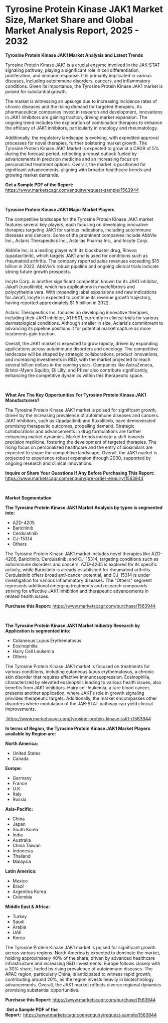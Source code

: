 <p><h1>Tyrosine Protein Kinase JAK1 Market Size, Market Share and Global Market Analysis Report, 2025 - 2032</h1></p><p><strong>Tyrosine Protein Kinase JAK1 Market Analysis and Latest Trends</strong></p>
<p><p>Tyrosine Protein Kinase JAK1 is a crucial enzyme involved in the JAK-STAT signaling pathway, playing a significant role in cell differentiation, proliferation, and immune response. It is primarily implicated in various diseases, including autoimmune disorders, cancers, and inflammatory conditions. Given its importance, the Tyrosine Protein Kinase JAK1 market is poised for substantial growth.</p><p>The market is witnessing an upsurge due to increasing incidence rates of chronic diseases and the rising demand for targeted therapies. As pharmaceutical companies invest in research and development, innovations in JAK1 inhibitors are gaining traction, driving market expansion. The ongoing trend includes the exploration of combination therapies to enhance the efficacy of JAK1 inhibitors, particularly in oncology and rheumatology.</p><p>Additionally, the regulatory landscape is evolving, with expedited approval processes for novel therapies, further bolstering market growth. The Tyrosine Protein Kinase JAK1 Market is expected to grow at a CAGR of 5% during the forecast period, reflecting a robust outlook fueled by advancements in precision medicine and an increasing focus on personalized treatment options. Overall, the market is positioned for significant advancements, aligning with broader healthcare trends and growing market demands.</p></p>
<p><strong>Get a Sample PDF of the Report:&nbsp;</strong> <a href="https://www.marketscagr.com/enquiry/request-sample/1563944?utm_campaign=3030&utm_medium=2&utm_source=Github&utm_content=ia&utm_term=19042025&utm_id=tyrosine-protein-kinase-jak1">https://www.marketscagr.com/enquiry/request-sample/1563944</a></p>
<p>&nbsp;</p>
<p><strong>Tyrosine Protein Kinase JAK1 Major Market Players</strong></p>
<p><p>The competitive landscape for the Tyrosine Protein Kinase JAK1 market features several key players, each focusing on developing innovative therapies targeting JAK1 for various indications, including autoimmune diseases and cancers. Some of the prominent companies include AbbVie Inc., Aclaris Therapeutics Inc., Astellas Pharma Inc., and Incyte Corp.</p><p>AbbVie Inc. is a leading player with its blockbuster drug, Rinvoq (upadacitinib), which targets JAK1 and is used for conditions such as rheumatoid arthritis. The company reported sales revenues exceeding $15 billion in 2022. AbbVie's robust pipeline and ongoing clinical trials indicate strong future growth prospects.</p><p>Incyte Corp. is another significant competitor, known for its JAK1 inhibitor, Jakafi (ruxolitinib), which has applications in myelofibrosis and polycythemia vera. With impending label expansions and new indications for Jakafi, Incyte is expected to continue its revenue growth trajectory, having reported approximately $1.5 billion in 2022.</p><p>Aclaris Therapeutics Inc. focuses on developing innovative therapies, including their JAK1 inhibitor, ATI-501, currently in clinical trials for various dermatological conditions. Although smaller in size, Aclaris's commitment to advancing its pipeline positions it for potential market capture as more treatments gain traction.</p><p>Overall, the JAK1 market is expected to grow rapidly, driven by expanding applications across autoimmune disorders and oncology. The competitive landscape will be shaped by strategic collaborations, product innovations, and increasing investments in R&D, with the market projected to reach several billion dollars in the coming years. Companies like AstraZeneca, Bristol-Myers Squibb, Eli Lilly, and Pfizer also contribute significantly, enhancing the competitive dynamics within this therapeutic space.</p></p>
<p>&nbsp;</p>
<p><strong>What Are The Key Opportunities For Tyrosine Protein Kinase JAK1 Manufacturers?</strong></p>
<p><p>The Tyrosine Protein Kinase JAK1 market is poised for significant growth, driven by the increasing prevalence of autoimmune diseases and cancers. JAK1 inhibitors, such as Upadacitinib and Ruxolitinib, have demonstrated promising therapeutic outcomes, propelling demand. Strategic collaborations and advancements in drug formulations are further enhancing market dynamics. Market trends indicate a shift towards precision medicine, fostering the development of targeted therapies. The rising focus on personalized healthcare and the entry of biosimilars are expected to shape the competitive landscape. Overall, the JAK1 market is projected to experience robust expansion through 2030, supported by ongoing research and clinical innovations.</p></p>
<p><strong>Inquire or Share Your Questions If Any Before Purchasing This Report:</strong> <a href="https://www.marketscagr.com/enquiry/pre-order-enquiry/1563944?utm_campaign=3030&utm_medium=2&utm_source=Github&utm_content=ia&utm_term=19042025&utm_id=tyrosine-protein-kinase-jak1">https://www.marketscagr.com/enquiry/pre-order-enquiry/1563944</a></p>
<p>&nbsp;</p>
<p><strong>Market Segmentation</strong></p>
<p><strong>The Tyrosine Protein Kinase JAK1 Market Analysis by types is segmented into:</strong></p>
<p><ul><li>AZD-4205</li><li>Baricitinib</li><li>Cerdulatinib</li><li>CJ-15314</li><li>Others</li></ul></p>
<p><p>The Tyrosine Protein Kinase JAK1 market includes novel therapies like AZD-4205, Baricitinib, Cerdulatinib, and CJ-15314, targeting conditions such as autoimmune disorders and cancers. AZD-4205 is explored for its specific activity, while Baricitinib is already established for rheumatoid arthritis. Cerdulatinib offers broad anti-cancer potential, and CJ-15314 is under investigation for various inflammatory diseases. The "Others" segment represents additional emerging treatments and research compounds striving for effective JAK1 inhibition and therapeutic advancements in related health issues.</p></p>
<p><strong>Purchase this Report:&nbsp;</strong><a href="https://www.marketscagr.com/purchase/1563944?utm_campaign=3030&utm_medium=2&utm_source=Github&utm_content=ia&utm_term=19042025&utm_id=tyrosine-protein-kinase-jak1">https://www.marketscagr.com/purchase/1563944</a></p>
<p>&nbsp;</p>
<p><strong>The Tyrosine Protein Kinase JAK1 Market Industry Research by Application is segmented into:</strong></p>
<p><ul><li>Cutaneous Lupus Erythematosus</li><li>Eosinophilia</li><li>Hairy Cell Leukemia</li><li>Others</li></ul></p>
<p><p>The Tyrosine Protein Kinase JAK1 market is focused on treatments for various conditions, including cutaneous lupus erythematosus, a chronic skin disorder that requires effective immunosuppression. Eosinophilia, characterized by elevated eosinophils leading to various health issues, also benefits from JAK1 inhibitors. Hairy cell leukemia, a rare blood cancer, presents another application, where JAK1's role in growth signaling provides therapeutic targets. Additionally, the market encompasses other disorders where modulation of the JAK-STAT pathway can yield clinical improvements.</p></p>
<p><a href="https://www.marketscagr.com/tyrosine-protein-kinase-jak1-r1563944?utm_campaign=3030&utm_medium=2&utm_source=Github&utm_content=ia&utm_term=19042025&utm_id=tyrosine-protein-kinase-jak1">&nbsp;https://www.marketscagr.com/tyrosine-protein-kinase-jak1-r1563944</a></p>
<p><strong>In terms of Region, the Tyrosine Protein Kinase JAK1 Market Players available by Region are:</strong></p>
<p>
    <p> <strong> North America: </strong>
        <ul>
            <li>United States</li>
            <li>Canada</li>
        </ul>
        </p> 
    <p> <strong> Europe: </strong>
        <ul>
            <li>Germany</li>
            <li>France</li>
            <li>U.K.</li>
            <li>Italy</li>
            <li>Russia</li>
        </ul>
        </p> 
    <p> <strong> Asia-Pacific: </strong>
        <ul>
            <li>China</li>
            <li>Japan</li>
            <li>South Korea</li>
            <li>India</li>
            <li>Australia</li>
            <li>China Taiwan</li>
            <li>Indonesia</li>
            <li>Thailand</li>
            <li>Malaysia</li>
        </ul>
        </p> 
    <p> <strong> Latin America: </strong>
        <ul>
            <li>Mexico</li>
            <li>Brazil</li>
            <li>Argentina Korea</li>
            <li>Colombia</li>
        </ul>
        </p> 
    <p> <strong> Middle East & Africa: </strong>
        <ul>
            <li>Turkey</li>
            <li>Saudi</li>
            <li>Arabia</li>
            <li>UAE</li>
            <li>Korea</li>
        </ul>
    </p>
    </p>
<p><p>The Tyrosine Protein Kinase JAK1 market is poised for significant growth across various regions. North America is expected to dominate the market, holding approximately 40% of the share, driven by advanced healthcare infrastructure and increasing R&D investments. Europe follows closely with a 30% share, fueled by rising prevalence of autoimmune diseases. The APAC region, particularly China, is anticipated to witness rapid growth, contributing around 20%, as the region invests heavily in biotechnology advancements. Overall, the JAK1 market reflects diverse regional dynamics promising substantial opportunities.</p></p>
<p><strong>Purchase this Report: </strong><a href="https://www.marketscagr.com/purchase/1563944?utm_campaign=3030&utm_medium=2&utm_source=Github&utm_content=ia&utm_term=19042025&utm_id=tyrosine-protein-kinase-jak1">https://www.marketscagr.com/purchase/1563944</a></p>
<p>&nbsp;<strong>Get a Sample PDF of the Report:&nbsp;&nbsp;</strong><a href="https://www.marketscagr.com/enquiry/request-sample/1563944?utm_campaign=3030&utm_medium=2&utm_source=Github&utm_content=ia&utm_term=19042025&utm_id=tyrosine-protein-kinase-jak1">https://www.marketscagr.com/enquiry/request-sample/1563944</a></p>
<p><strong></strong></p>
<p><p></p><p></p><p></p></p>